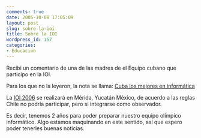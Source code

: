 ```yaml
---
comments: true
date: 2005-10-08 17:05:09
layout: post
slug: sobre-la-ioi
title: Sobre la IOI
wordpress_id: 157
categories:
- Educación
---
```


Recibi un comentario de una de las madres de el Equipo cubano que participo en la IOI.

Para los que no la leyeron, la nota se llama: [Cuba los mejores en informática](/2005/09/cuba_los_mejore.html)

La [IOI 2006](http://www.ioi2006.org/) se realizará en Mérida, Yucatán México, de acuerdo a las reglas Chile no podría participar, pero si integrarse como observador.

Es decir, tenemos 2 años para poder preparar nuestro equipo olímpico informático. Algo estamos maquinando en este sentido, así que espero poder tenerles buenas noticias.



